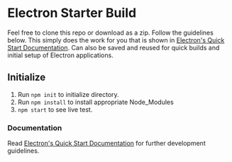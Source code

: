 # Electron Starter Build
Feel free to clone this repo or download as a zip. Follow the guidelines below. This simply does the work for you that is shown in <a href='https://www.electronjs.org/docs/latest/tutorial/quick-start'>Electron's Quick Start Documentation</a>. Can also be saved and reused for quick builds and initial setup of Electron applications. 

## Initialize
1. Run `npm init` to initialize directory.
2. Run `npm install` to install appropriate Node_Modules
3. `npm start` to see live test.



### Documentation
Read <a href='https://www.electronjs.org/docs/latest/tutorial/quick-start'>Electron's Quick Start Documentation</a> for further development guidelines. 
